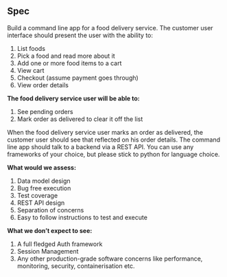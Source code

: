 ## Spec
Build a command line app for a food delivery service. The customer user interface should
present the user with the ability to:

1. List foods
2. Pick a food and read more about it
3. Add one or more food items to a cart
4. View cart
5. Checkout (assume payment goes through)
6. View order details

**The food delivery service user will be able to:**
1. See pending orders
2. Mark order as delivered to clear it off the list

When the food delivery service user marks an order as delivered, the customer user should see
that reflected on his order details.
The command line app should talk to a backend via a REST API. You can use any frameworks
of your choice, but please stick to python for language choice.

**What would we assess:**
1. Data model design
2. Bug free execution
3. Test coverage
4. REST API design
5. Separation of concerns
6. Easy to follow instructions to test and execute

**What we don’t expect to see:**
1. A full fledged Auth framework
2. Session Management
3. Any other production-grade software concerns like performance, monitoring, security,
containerisation etc.